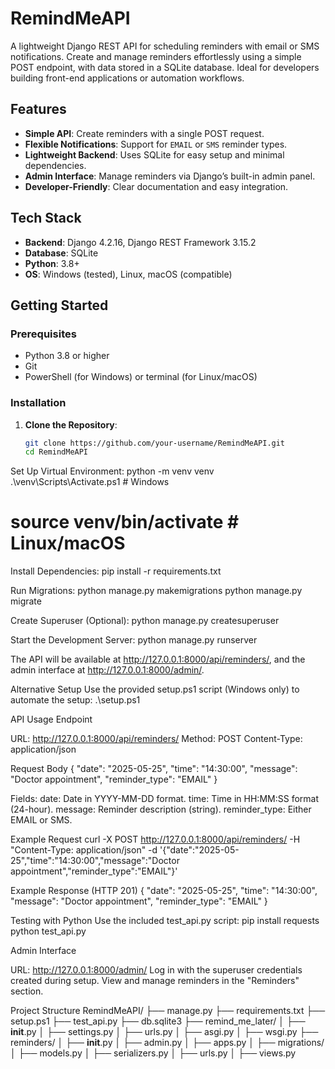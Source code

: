 # RemindMeAPI

A lightweight Django REST API for scheduling reminders with email or SMS notifications. Create and manage reminders effortlessly using a simple POST endpoint, with data stored in a SQLite database. Ideal for developers building front-end applications or automation workflows.

## Features
- **Simple API**: Create reminders with a single POST request.
- **Flexible Notifications**: Support for `EMAIL` or `SMS` reminder types.
- **Lightweight Backend**: Uses SQLite for easy setup and minimal dependencies.
- **Admin Interface**: Manage reminders via Django’s built-in admin panel.
- **Developer-Friendly**: Clear documentation and easy integration.

## Tech Stack
- **Backend**: Django 4.2.16, Django REST Framework 3.15.2
- **Database**: SQLite
- **Python**: 3.8+
- **OS**: Windows (tested), Linux, macOS (compatible)

## Getting Started

### Prerequisites
- Python 3.8 or higher
- Git
- PowerShell (for Windows) or terminal (for Linux/macOS)

### Installation

1. **Clone the Repository**:
   ```bash
   git clone https://github.com/your-username/RemindMeAPI.git
   cd RemindMeAPI


Set Up Virtual Environment:
python -m venv venv
.\venv\Scripts\Activate.ps1  # Windows
# source venv/bin/activate  # Linux/macOS


Install Dependencies:
pip install -r requirements.txt


Run Migrations:
python manage.py makemigrations
python manage.py migrate


Create Superuser (Optional):
python manage.py createsuperuser


Start the Development Server:
python manage.py runserver

The API will be available at http://127.0.0.1:8000/api/reminders/, and the admin interface at http://127.0.0.1:8000/admin/.


Alternative Setup
Use the provided setup.ps1 script (Windows only) to automate the setup:
.\setup.ps1

API Usage
Endpoint

URL: http://127.0.0.1:8000/api/reminders/
Method: POST
Content-Type: application/json

Request Body
{
    "date": "2025-05-25",
    "time": "14:30:00",
    "message": "Doctor appointment",
    "reminder_type": "EMAIL"
}


Fields:
date: Date in YYYY-MM-DD format.
time: Time in HH:MM:SS format (24-hour).
message: Reminder description (string).
reminder_type: Either EMAIL or SMS.



Example Request
curl -X POST http://127.0.0.1:8000/api/reminders/ -H "Content-Type: application/json" -d '{"date":"2025-05-25","time":"14:30:00","message":"Doctor appointment","reminder_type":"EMAIL"}'

Example Response (HTTP 201)
{
    "date": "2025-05-25",
    "time": "14:30:00",
    "message": "Doctor appointment",
    "reminder_type": "EMAIL"
}

Testing with Python
Use the included test_api.py script:
pip install requests
python test_api.py

Admin Interface

URL: http://127.0.0.1:8000/admin/
Log in with the superuser credentials created during setup.
View and manage reminders in the "Reminders" section.

Project Structure
RemindMeAPI/
├── manage.py
├── requirements.txt
├── setup.ps1
├── test_api.py
├── db.sqlite3
├── remind_me_later/
│   ├── __init__.py
│   ├── settings.py
│   ├── urls.py
│   ├── asgi.py
│   ├── wsgi.py
├── reminders/
│   ├── __init__.py
│   ├── admin.py
│   ├── apps.py
│   ├── migrations/
│   ├── models.py
│   ├── serializers.py
│   ├── urls.py
│   ├── views.py

